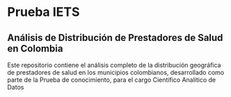 # Prueba IETS
## Análisis de Distribución de Prestadores de Salud en Colombia
Este repositorio contiene el análisis completo de la distribución geográfica de prestadores de salud en los municipios colombianos, desarrollado como parte de la Prueba de conocimiento, para el cargo Científico Analítico de Datos


